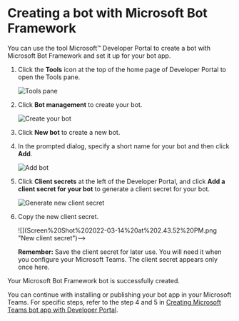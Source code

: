 # Creating a bot with Microsoft Bot Framework

You can use the tool Microsoft™ Developer Portal to create a bot with Microsoft Bot Framework and set it up for your bot app.

1.  Click the **Tools** icon at the top of the home page of Developer Portal to open the Tools pane.

    ![Tools pane](pathname:///stable/images/zowe-chat/teams_tool_pane.png " Tools pane")

2.  Click **Bot management** to create your bot.

    ![Create your bot](pathname:///stable/images/zowe-chat/teams_bot_management.png "Create your bot")

3.  Click **New bot** to create a new bot.

4.  In the prompted dialog, specify a short name for your bot and then click **Add**.

    ![](pathname:///stable/images/zowe-chat/teams_bot_name.png "Add bot")

5.  Click **Client secrets** at the left of the Developer Portal, and click **Add a client secret for your bot** to generate a client secret for your bot.

    ![Generate new client secret](pathname:///stable/images/zowe-chat/teams_secret.png "Generate new client secret")

6.  Copy the new client secret.

    <!-->![](Screen%20Shot%202022-03-14%20at%202.43.52%20PM.png "New client secret")-->

    **Remember:** Save the client secret for later use. You will need it when you configure your Microsoft Teams. The client secret appears only once here.


Your Microsoft Bot Framework bot is successfully created.

You can continue with installing or publishing your bot app in your Microsoft Teams. For specific steps, refer to the step 4 and 5 in [Creating Microsoft Teams bot app with Developer Portal](chat_prerequisite_teams_create_app_developer_portal.md).